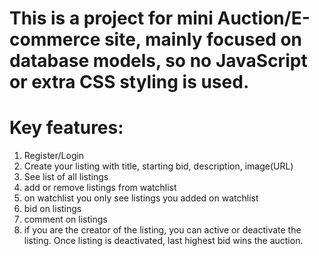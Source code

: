 # This is a project for mini Auction/E-commerce site, mainly focused on database models, so no JavaScript or extra CSS styling is used. 


# Key features:

1. Register/Login
2. Create your listing with title, starting bid, description, image(URL)
3. See list of all listings
4. add or remove listings from watchlist
5. on watchlist you only see listings you added on watchlist
6. bid on listings
7. comment on listings
8. if you are the creator of the listing, you can active or deactivate the listing. Once listing is deactivated, last highest bid wins the auction. 
